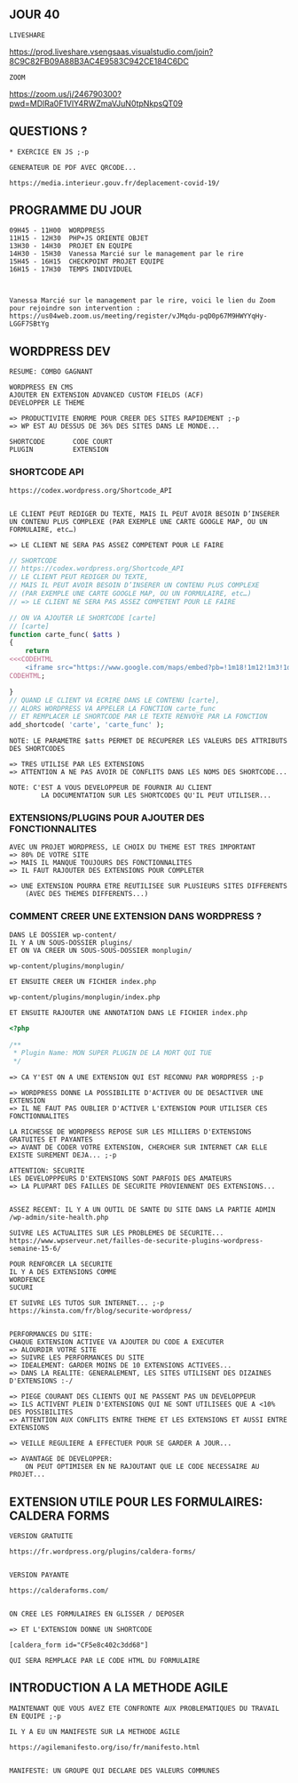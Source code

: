 ## JOUR 40

    LIVESHARE

https://prod.liveshare.vsengsaas.visualstudio.com/join?8C9C82FB09A88B3AC4E9583C942CE184C6DC

    ZOOM

https://zoom.us/j/246790300?pwd=MDlRa0F1VlY4RWZmaVJuN0tpNkpsQT09


## QUESTIONS ?



    * EXERCICE EN JS ;-p

    GENERATEUR DE PDF AVEC QRCODE...

    https://media.interieur.gouv.fr/deplacement-covid-19/


## PROGRAMME DU JOUR

    09H45 - 11H00  WORDPRESS
    11H15 - 12H30  PHP+JS ORIENTE OBJET
    13H30 - 14H30  PROJET EN EQUIPE
    14H30 - 15H30  Vanessa Marcié sur le management par le rire
    15H45 - 16H15  CHECKPOINT PROJET EQUIPE
    16H15 - 17H30  TEMPS INDIVIDUEL



    Vanessa Marcié sur le management par le rire, voici le lien du Zoom pour rejoindre son intervention : https://us04web.zoom.us/meeting/register/vJMqdu-pqD0p67M9HWYYqHy-LGGF7SBtYg



## WORDPRESS DEV


    RESUME: COMBO GAGNANT

    WORDPRESS EN CMS
    AJOUTER EN EXTENSION ADVANCED CUSTOM FIELDS (ACF)
    DEVELOPPER LE THEME

    => PRODUCTIVITE ENORME POUR CREER DES SITES RAPIDEMENT ;-p
    => WP EST AU DESSUS DE 36% DES SITES DANS LE MONDE...

    SHORTCODE       CODE COURT
    PLUGIN          EXTENSION

### SHORTCODE API


    https://codex.wordpress.org/Shortcode_API


    LE CLIENT PEUT REDIGER DU TEXTE, MAIS IL PEUT AVOIR BESOIN D’INSERER UN CONTENU PLUS COMPLEXE (PAR EXEMPLE UNE CARTE GOOGLE MAP, OU UN FORMULAIRE, etc…)

    => LE CLIENT NE SERA PAS ASSEZ COMPETENT POUR LE FAIRE

```php
// SHORTCODE
// https://codex.wordpress.org/Shortcode_API
// LE CLIENT PEUT REDIGER DU TEXTE, 
// MAIS IL PEUT AVOIR BESOIN D’INSERER UN CONTENU PLUS COMPLEXE 
// (PAR EXEMPLE UNE CARTE GOOGLE MAP, OU UN FORMULAIRE, etc…)
// => LE CLIENT NE SERA PAS ASSEZ COMPETENT POUR LE FAIRE

// ON VA AJOUTER LE SHORTCODE [carte]
// [carte]
function carte_func( $atts )
{
    return
<<<CODEHTML
    <iframe src="https://www.google.com/maps/embed?pb=!1m18!1m12!1m3!1d5807.890850530489!2d5.360126598076349!3d43.294464566131154!2m3!1f0!2f0!3f0!3m2!1i1024!2i768!4f13.1!3m3!1m2!1s0x12c9c0c6a1843729%3A0x7d3f3acf189dc3b1!2sVieux-Port%20de%20Marseille!5e0!3m2!1sfr!2sfr!4v1586246172170!5m2!1sfr!2sfr" width="600" height="450" frameborder="0" style="border:0;" allowfullscreen="" aria-hidden="false" tabindex="0"></iframe>
CODEHTML;

}
// QUAND LE CLIENT VA ECRIRE DANS LE CONTENU [carte], 
// ALORS WORDPRESS VA APPELER LA FONCTION carte_func
// ET REMPLACER LE SHORTCODE PAR LE TEXTE RENVOYE PAR LA FONCTION
add_shortcode( 'carte', 'carte_func' );

```

    NOTE: LE PARAMETRE $atts PERMET DE RECUPERER LES VALEURS DES ATTRIBUTS DES SHORTCODES

    => TRES UTILISE PAR LES EXTENSIONS
    => ATTENTION A NE PAS AVOIR DE CONFLITS DANS LES NOMS DES SHORTCODE...

    NOTE: C'EST A VOUS DEVELOPPEUR DE FOURNIR AU CLIENT 
            LA DOCUMENTATION SUR LES SHORTCODES QU'IL PEUT UTILISER...


### EXTENSIONS/PLUGINS POUR AJOUTER DES FONCTIONNALITES


    AVEC UN PROJET WORDPRESS, LE CHOIX DU THEME EST TRES IMPORTANT
    => 80% DE VOTRE SITE
    => MAIS IL MANQUE TOUJOURS DES FONCTIONNALITES
    => IL FAUT RAJOUTER DES EXTENSIONS POUR COMPLETER

    => UNE EXTENSION POURRA ETRE REUTILISEE SUR PLUSIEURS SITES DIFFERENTS
        (AVEC DES THEMES DIFFERENTS...)

### COMMENT CREER UNE EXTENSION DANS WORDPRESS ?

    DANS LE DOSSIER wp-content/ 
    IL Y A UN SOUS-DOSSIER plugins/
    ET ON VA CREER UN SOUS-SOUS-DOSSIER monplugin/

    wp-content/plugins/monplugin/

    ET ENSUITE CREER UN FICHIER index.php

    wp-content/plugins/monplugin/index.php

    ET ENSUITE RAJOUTER UNE ANNOTATION DANS LE FICHIER index.php

```php
<?php
    
/**
 * Plugin Name: MON SUPER PLUGIN DE LA MORT QUI TUE
 */


```

    => CA Y'EST ON A UNE EXTENSION QUI EST RECONNU PAR WORDPRESS ;-p

    => WORDPRESS DONNE LA POSSIBILITE D'ACTIVER OU DE DESACTIVER UNE EXTENSION
    => IL NE FAUT PAS OUBLIER D'ACTIVER L'EXTENSION POUR UTILISER CES FONCTIONNALITES

    LA RICHESSE DE WORDPRESS REPOSE SUR LES MILLIERS D'EXTENSIONS GRATUITES ET PAYANTES
    => AVANT DE CODER VOTRE EXTENSION, CHERCHER SUR INTERNET CAR ELLE EXISTE SUREMENT DEJA... ;-p

    ATTENTION: SECURITE
    LES DEVELOPPPEURS D'EXTENSIONS SONT PARFOIS DES AMATEURS
    => LA PLUPART DES FAILLES DE SECURITE PROVIENNENT DES EXTENSIONS...


    ASSEZ RECENT: IL Y A UN OUTIL DE SANTE DU SITE DANS LA PARTIE ADMIN
    /wp-admin/site-health.php

    SUIVRE LES ACTUALITES SUR LES PROBLEMES DE SECURITE...
    https://www.wpserveur.net/failles-de-securite-plugins-wordpress-semaine-15-6/

    POUR RENFORCER LA SECURITE
    IL Y A DES EXTENSIONS COMME 
    WORDFENCE
    SUCURI

    ET SUIVRE LES TUTOS SUR INTERNET... ;-p
    https://kinsta.com/fr/blog/securite-wordpress/


    PERFORMANCES DU SITE:
    CHAQUE EXTENSION ACTIVEE VA AJOUTER DU CODE A EXECUTER
    => ALOURDIR VOTRE SITE
    => SUIVRE LES PERFORMANCES DU SITE
    => IDEALEMENT: GARDER MOINS DE 10 EXTENSIONS ACTIVEES...
    => DANS LA REALITE: GENERALEMENT, LES SITES UTILISENT DES DIZAINES D'EXTENSIONS :-/

    => PIEGE COURANT DES CLIENTS QUI NE PASSENT PAS UN DEVELOPPEUR
    => ILS ACTIVENT PLEIN D'EXTENSIONS QUI NE SONT UTILISEES QUE A <10% DES POSSIBILITES
    => ATTENTION AUX CONFLITS ENTRE THEME ET LES EXTENSIONS ET AUSSI ENTRE EXTENSIONS

    => VEILLE REGULIERE A EFFECTUER POUR SE GARDER A JOUR...

    => AVANTAGE DE DEVELOPPER: 
        ON PEUT OPTIMISER EN NE RAJOUTANT QUE LE CODE NECESSAIRE AU PROJET...


## EXTENSION UTILE POUR LES FORMULAIRES: CALDERA FORMS

    VERSION GRATUITE

    https://fr.wordpress.org/plugins/caldera-forms/


    VERSION PAYANTE

    https://calderaforms.com/


    ON CREE LES FORMULAIRES EN GLISSER / DEPOSER

    => ET L'EXTENSION DONNE UN SHORTCODE

    [caldera_form id="CF5e8c402c3dd68"]

    QUI SERA REMPLACE PAR LE CODE HTML DU FORMULAIRE



## INTRODUCTION A LA METHODE AGILE

    MAINTENANT QUE VOUS AVEZ ETE CONFRONTE AUX PROBLEMATIQUES DU TRAVAIL EN EQUIPE ;-p

    IL Y A EU UN MANIFESTE SUR LA METHODE AGILE

    https://agilemanifesto.org/iso/fr/manifesto.html


    MANIFESTE: UN GROUPE QUI DECLARE DES VALEURS COMMUNES